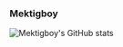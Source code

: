 ### Mektigboy

![Mektigboy's GitHub stats](https://github-readme-stats.vercel.app/api?username=mektigboy&count_private=true&show_icons=true&title_color=00FF00&text_color=00FF00&icon_color=00FF00&bg_color=101010&hide_border=true)
